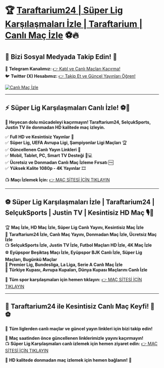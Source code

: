 # 🏆 **[Taraftarium24 | Süper Lig Karşılaşmaları İzle | Taraftarium | Canlı Maç İzle](http://www.taraftar.site)** ⚽🔥

## 📲 **Bizi Sosyal Medyada Takip Edin!** 🔗
📢 **Telegram Kanalımız:** [👉 Katıl ve Canlı Maçları Kaçırma!](https://t.me/+QasNt6PQaqczZDVi)  
🐦 **Twitter (X) Hesabımız:** [👉 Takip Et ve Güncel Yayınları Öğren!](https://x.com/T24RESMI)  

[![Canlı Maç İzle](https://i.ibb.co/CKs5QHyP/750x200-taraftarium.jpg)](http://www.taraftar.site)  

---

## ⚡ **Süper Lig Karşılaşmaları Canlı İzle!** ⚽🏅

📌 **Heyecan dolu mücadeleyi kaçırmayın! Taraftarium24, SelçukSports, Justin TV ile donmadan HD kalitede maç izleyin.**

✅ **Full HD ve Kesintisiz Yayınlar** 🎥  
✅ **Süper Lig, UEFA Avrupa Ligi, Şampiyonlar Ligi Maçları** 🏆  
✅ **Güncellenen Canlı Yayın Linkleri** 🔗  
✅ **Mobil, Tablet, PC, Smart TV Desteği** 📱💻  
✅ **Ücretsiz ve Donmadan Canlı Maç İzleme Fırsatı** 🆓  
✅ **Yüksek Kalite 1080p - 4K Yayınlar** 🎞️  

📺 **Maçı İzlemek İçin:** [👉 MAÇ SİTESİ İÇİN TIKLAYIN](http://www.taraftar.site)

---

## ⚽ **Süper Lig Karşılaşmaları İzle | Taraftarium24 | SelçukSports | Justin TV | Kesintisiz HD Maç** 🎙️📡

🏆 **Maç İzle, HD Maç İzle, Süper Lig Canlı Yayını, Kesintisiz Maç İzle**  
📡 **Taraftarium24 İzle, Canlı Maç Yayını, Donmadan Maç İzle, Ücretsiz Maç İzle**  
📺 **SelçukSports İzle, Justin TV İzle, Futbol Maçları HD İzle, 4K Maç İzle**  
⚽ **Eyüpspor Beşiktaş Maçı İzle, Eyüpspor BJK Canlı İzle, Süper Lig Maçları, Bugünkü Maçlar**  
🏅 **Premier Lig, Bundesliga, La Liga, Serie A Canlı Maç İzle**  
📌 **Türkiye Kupası, Avrupa Kupaları, Dünya Kupası Maçlarını Canlı İzle**  

📌 **Tüm spor karşılaşmaları için hemen tıklayın:** [👉 MAÇ SİTESİ İÇİN TIKLAYIN](http://www.taraftar.site)

---

## 🚀 **Taraftarium24 ile Kesintisiz Canlı Maç Keyfi!** 🔗⚽

🏅 **Tüm liglerden canlı maçlar ve güncel yayın linkleri için bizi takip edin!**

📢 **Maç saatinden önce güncellenen linklerimizle yayını kaçırmayın!**  
📺 **Süper Lig Karşılaşmaları canlı izlemek için hemen ziyaret edin:** [👉 MAÇ SİTESİ İÇİN TIKLAYIN](http://www.taraftar.site)  

🌟 **HD kalitede donmadan maç izlemek için hemen bağlanın!** 🎉
